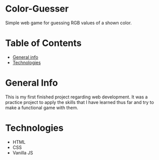 # Color-Guesser
Simple web game for guessing RGB values of a shown color.
# Table of Contents
* [General info](#general-info)
* [Technologies](#technologies)

# General Info
This is my first finished project regarding web development. It was a practice project to apply the skills that I have learned thus far and try to make a functional game with them. 
# Technologies
* HTML
* CSS
* Vanilla JS
